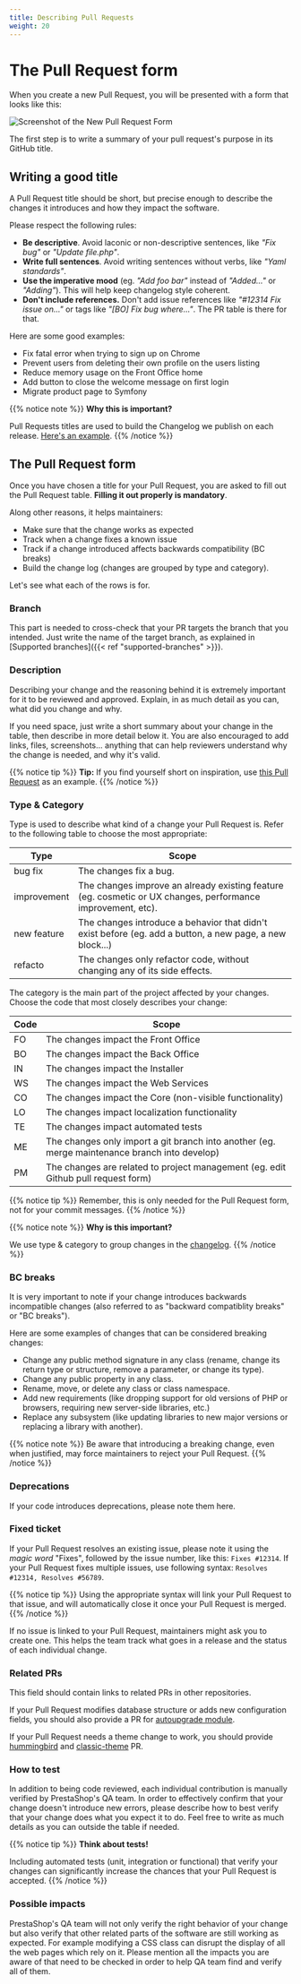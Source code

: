 ```yaml
---
title: Describing Pull Requests
weight: 20
---
```


# The Pull Request form

When you create a new Pull Request, you will be presented with a form that looks like this:

![Screenshot of the New Pull Request Form](../../img/new-pull-request.png)

The first step is to write a summary of your pull request's purpose in its GitHub title. 

## Writing a good title

A Pull Request title should be short, but precise enough to describe the changes it introduces and how they impact the software.

Please respect the following rules:

* **Be descriptive**. Avoid laconic or non-descriptive sentences, like _"Fix bug"_ or _"Update file.php"_.
* **Write full sentences**. Avoid writing sentences without verbs, like _"Yaml standards"_. 
* **Use the imperative mood** (eg. _"Add foo bar"_ instead of _"Added..."_ or _"Adding"_). This will help keep changelog style coherent. 
* **Don't include references.** Don't add issue references like _"#12314 Fix issue on..."_ or tags like _"[BO] Fix bug where..."_. The PR table is there for that.

Here are some good examples:

* Fix fatal error when trying to sign up on Chrome
* Prevent users from deleting their own profile on the users listing
* Reduce memory usage on the Front Office home
* Add button to close the welcome message on first login
* Migrate product page to Symfony 

{{% notice note %}}
**Why this is important?**

Pull Requests titles are used to build the Changelog we publish on each release. [Here's an example](https://github.com/PrestaShop/PrestaShop/releases/tag/1.7.6.1).
{{% /notice %}}

## The Pull Request form

Once you have chosen a title for your Pull Request, you are asked to fill out the Pull Request table. **Filling it out properly is mandatory**. 

Along other reasons, it helps maintainers:

- Make sure that the change works as expected
- Track when a change fixes a known issue
- Track if a change introduced affects backwards compatibility (BC breaks)
- Build the change log (changes are grouped by type and category).

Let's see what each of the rows is for.

### Branch

This part is needed to cross-check that your PR targets the branch that you intended. Just write the name of the target branch, as explained in [Supported branches]({{< ref "supported-branches" >}}).

### Description 

Describing your change and the reasoning behind it is extremely important for it to be reviewed and approved. Explain, in as much detail as you can, what did you change and why.

If you need space, just write a short summary about your change in the table, then describe in more detail below it. You are also encouraged to add links, files, screenshots... anything that can help reviewers understand why the change is needed, and why it's valid.

{{% notice tip %}}
**Tip:** If you find yourself short on inspiration, use [this Pull Request](https://github.com/PrestaShop/PrestaShop/pull/16964) as an example.
{{% /notice %}}

### Type & Category

Type is used to describe what kind of a change your Pull Request is. Refer to the following table to choose the most appropriate:

Type        | Scope
------------|------
bug fix     | The changes fix a bug.
improvement | The changes improve an already existing feature (eg. cosmetic or UX changes, performance improvement, etc). 
new feature | The changes introduce a behavior that didn't exist before (eg. add a button, a new page, a new block...)
refacto     | The changes only refactor code, without changing any of its side effects.

The category is the main part of the project affected by your changes. Choose the code that most closely describes your change:

Code | Scope
-----|------
FO   | The changes impact the Front Office
BO   | The changes impact the Back Office
IN   | The changes impact the Installer
WS   | The changes impact the Web Services
CO   | The changes impact the Core (non-visible functionality)
LO   | The changes impact localization functionality
TE   | The changes impact automated tests
ME   | The changes only import a git branch into another (eg. merge maintenance branch into develop)
PM   | The changes are related to project management (eg. edit Github pull request form)

{{% notice tip %}}
Remember, this is only needed for the Pull Request form, not for your commit messages.
{{% /notice %}} 

{{% notice note %}}
**Why is this important?**

We use type & category to group changes in the [changelog](https://github.com/PrestaShop/PrestaShop/blob/1.7.8.0/docs/CHANGELOG.txt).
{{% /notice %}}

### BC breaks

It is very important to note if your change introduces backwards incompatible changes (also referred to as "backward compatiblity breaks" or "BC breaks").

Here are some examples of changes that can be considered breaking changes:

* Change any public method signature in any class (rename, change its return type or structure, remove a parameter, or change its type).
* Change any public property in any class.
* Rename, move, or delete any class or class namespace.
* Add new requirements (like dropping support for old versions of PHP or browsers, requiring new server-side libraries, etc.)
* Replace any subsystem (like updating libraries to new major versions or replacing a library with another).

{{% notice note %}}
Be aware that introducing a breaking change, even when justified, may force maintainers to reject your Pull Request.
{{% /notice %}}

### Deprecations

If your code introduces deprecations, please note them here.

### Fixed ticket

If your Pull Request resolves an existing issue, please note it using the _magic word_ "Fixes", followed by the issue number, like this: `Fixes #12314`. If your Pull Request fixes multiple issues, use following syntax: `Resolves #12314, Resolves #56789`.

{{% notice tip %}}
Using the appropriate syntax will link your Pull Request to that issue, and will automatically close it once your Pull Request is merged.
{{% /notice %}}

If no issue is linked to your Pull Request, maintainers might ask you to create one. This helps the team track what goes in a release and the status of each individual change. 

### Related PRs

This field should contain links to related PRs in other repositories.

If your Pull Request modifies database structure or adds new configuration fields, you should also provide a PR for [autoupgrade module](https://github.com/PrestaShop/autoupgrade).

If your Pull Request needs a theme change to work, you should provide [hummingbird](https://github.com/PrestaShop/hummingbird) and [classic-theme](https://github.com/PrestaShop/classic-theme) PR.

### How to test

In addition to being code reviewed, each individual contribution is manually verified by PrestaShop's QA team. In order to effectively confirm that your change doesn't introduce new errors, please describe how to best verify that your change does what you expect it to do. Feel free to write as much details as you can outside the table if needed.

{{% notice tip %}}
**Think about tests!**

Including automated tests (unit, integration or functional) that verify your changes can significantly increase the chances that your Pull Request is accepted.
{{% /notice %}} 

### Possible impacts

PrestaShop's QA team will not only verify the right behavior of your change but also verify that other related parts of the software are still working as expected. For example modifying a CSS class can disrupt the display of all the web pages which rely on it. Please mention all the impacts you are aware of that need to be checked in order to help QA team find and verify all of them. 
